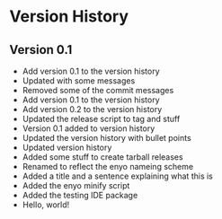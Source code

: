 Version History
===============

Version 0.1
-----------
* Add version 0.1 to the version history
* Updated with some messages
* Removed some of the commit messages
* Add version 0.1 to the version history
* Add version 0.2 to the version history
* Updated the release script to tag and stuff
* Version 0.1 added to version history
* Updated the version history with bullet points
* Updated version history
* Added some stuff to create tarball releases
* Renamed to reflect the enyo nameing scheme
* Added a title and a sentence explaining what this is
* Added the enyo minify script
* Added the testing IDE package
* Hello, world!